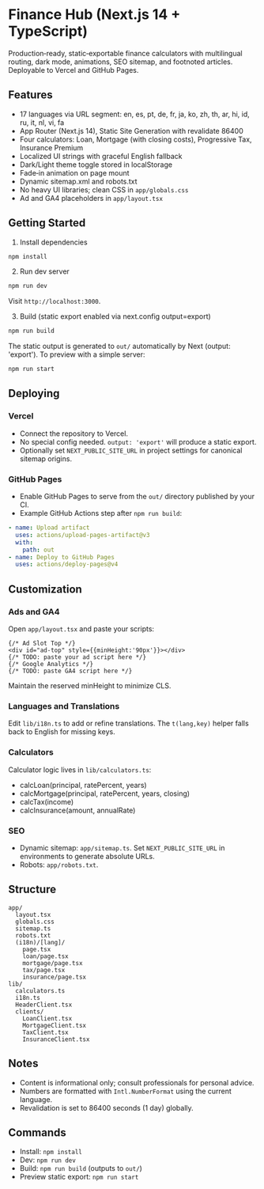 # Finance Hub (Next.js 14 + TypeScript)

Production‑ready, static‑exportable finance calculators with multilingual routing, dark mode, animations, SEO sitemap, and footnoted articles. Deployable to Vercel and GitHub Pages.

## Features
- 17 languages via URL segment: en, es, pt, de, fr, ja, ko, zh, th, ar, hi, id, ru, it, nl, vi, fa
- App Router (Next.js 14), Static Site Generation with revalidate 86400
- Four calculators: Loan, Mortgage (with closing costs), Progressive Tax, Insurance Premium
- Localized UI strings with graceful English fallback
- Dark/Light theme toggle stored in localStorage
- Fade‑in animation on page mount
- Dynamic sitemap.xml and robots.txt
- No heavy UI libraries; clean CSS in `app/globals.css`
- Ad and GA4 placeholders in `app/layout.tsx`

## Getting Started

1) Install dependencies
```bash
npm install
```

2) Run dev server
```bash
npm run dev
```
Visit `http://localhost:3000`.

3) Build (static export enabled via next.config output=export)
```bash
npm run build
```
The static output is generated to `out/` automatically by Next (output: 'export'). To preview with a simple server:
```bash
npm run start
```

## Deploying

### Vercel
- Connect the repository to Vercel.
- No special config needed. `output: 'export'` will produce a static export.
- Optionally set `NEXT_PUBLIC_SITE_URL` in project settings for canonical sitemap origins.

### GitHub Pages
- Enable GitHub Pages to serve from the `out/` directory published by your CI.
- Example GitHub Actions step after `npm run build`:
```yaml
- name: Upload artifact
  uses: actions/upload-pages-artifact@v3
  with:
    path: out
- name: Deploy to GitHub Pages
  uses: actions/deploy-pages@v4
```

## Customization

### Ads and GA4
Open `app/layout.tsx` and paste your scripts:
```tsx
{/* Ad Slot Top */}
<div id="ad-top" style={{minHeight:'90px'}}></div>
{/* TODO: paste your ad script here */}
{/* Google Analytics */}
{/* TODO: paste GA4 script here */}
```
Maintain the reserved minHeight to minimize CLS.

### Languages and Translations
Edit `lib/i18n.ts` to add or refine translations. The `t(lang,key)` helper falls back to English for missing keys.

### Calculators
Calculator logic lives in `lib/calculators.ts`:
- calcLoan(principal, ratePercent, years)
- calcMortgage(principal, ratePercent, years, closing)
- calcTax(income)
- calcInsurance(amount, annualRate)

### SEO
- Dynamic sitemap: `app/sitemap.ts`. Set `NEXT_PUBLIC_SITE_URL` in environments to generate absolute URLs.
- Robots: `app/robots.txt`.

## Structure
```
app/
  layout.tsx
  globals.css
  sitemap.ts
  robots.txt
  (i18n)/[lang]/
    page.tsx
    loan/page.tsx
    mortgage/page.tsx
    tax/page.tsx
    insurance/page.tsx
lib/
  calculators.ts
  i18n.ts
  HeaderClient.tsx
  clients/
    LoanClient.tsx
    MortgageClient.tsx
    TaxClient.tsx
    InsuranceClient.tsx
```

## Notes
- Content is informational only; consult professionals for personal advice.
- Numbers are formatted with `Intl.NumberFormat` using the current language.
- Revalidation is set to 86400 seconds (1 day) globally.

## Commands
- Install: `npm install`
- Dev: `npm run dev`
- Build: `npm run build` (outputs to `out/`)
- Preview static export: `npm run start`